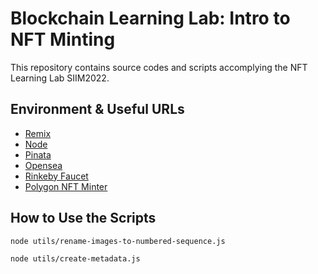 # Blockchain Learning Lab: Intro to NFT Minting
This repository contains source codes and scripts accomplying the NFT Learning Lab SIIM2022. 

## Environment & Useful URLs
- [Remix](https://remix.ethereum.org)
- [Node](https://nodejs.org/en/)
- [Pinata](https://www.pinata.cloud)
- [Opensea](https://opensea.io)
- [Rinkeby Faucet](https://rinkebyfaucet.com/)
- [Polygon NFT Minter](https://mintnft.today/)

## How to Use the Scripts
```console
node utils/rename-images-to-numbered-sequence.js
```

```console
node utils/create-metadata.js
```
